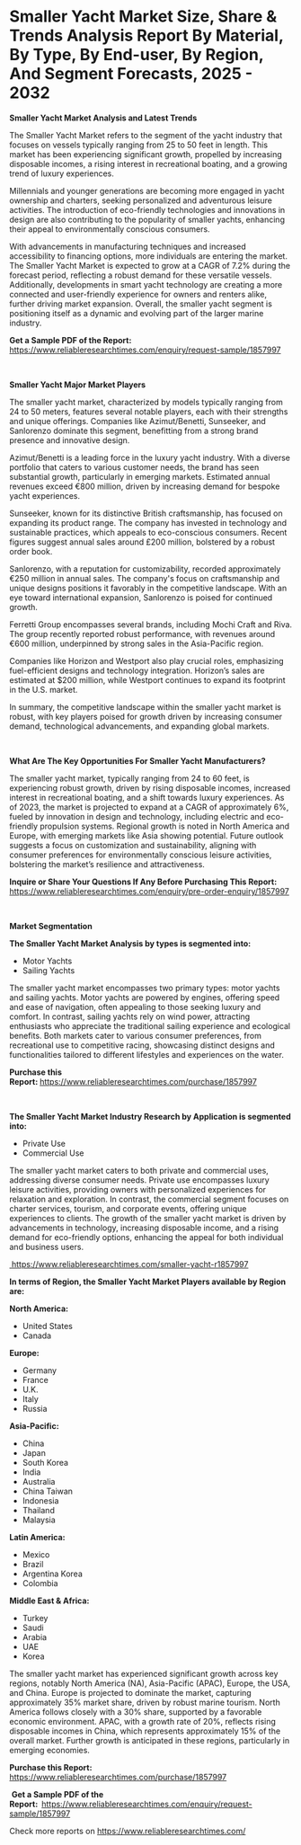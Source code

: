 <p><h1>Smaller Yacht Market Size, Share & Trends Analysis Report By Material, By Type, By End-user, By Region, And Segment Forecasts, 2025 - 2032</h1></p><p><strong>Smaller Yacht Market Analysis and Latest Trends</strong></p>
<p><p>The Smaller Yacht Market refers to the segment of the yacht industry that focuses on vessels typically ranging from 25 to 50 feet in length. This market has been experiencing significant growth, propelled by increasing disposable incomes, a rising interest in recreational boating, and a growing trend of luxury experiences. </p><p>Millennials and younger generations are becoming more engaged in yacht ownership and charters, seeking personalized and adventurous leisure activities. The introduction of eco-friendly technologies and innovations in design are also contributing to the popularity of smaller yachts, enhancing their appeal to environmentally conscious consumers. </p><p>With advancements in manufacturing techniques and increased accessibility to financing options, more individuals are entering the market. The Smaller Yacht Market is expected to grow at a CAGR of 7.2% during the forecast period, reflecting a robust demand for these versatile vessels. Additionally, developments in smart yacht technology are creating a more connected and user-friendly experience for owners and renters alike, further driving market expansion. Overall, the smaller yacht segment is positioning itself as a dynamic and evolving part of the larger marine industry.</p></p>
<p><strong>Get a Sample PDF of the Report:&nbsp;</strong> <a href="https://www.reliableresearchtimes.com/enquiry/request-sample/1857997?utm_campaign=1581&utm_medium=2&utm_source=Github&utm_content=ia&utm_term=30032025&utm_id=smaller-yacht">https://www.reliableresearchtimes.com/enquiry/request-sample/1857997</a></p>
<p>&nbsp;</p>
<p><strong>Smaller Yacht Major Market Players</strong></p>
<p><p>The smaller yacht market, characterized by models typically ranging from 24 to 50 meters, features several notable players, each with their strengths and unique offerings. Companies like Azimut/Benetti, Sunseeker, and Sanlorenzo dominate this segment, benefitting from a strong brand presence and innovative design.</p><p>Azimut/Benetti is a leading force in the luxury yacht industry. With a diverse portfolio that caters to various customer needs, the brand has seen substantial growth, particularly in emerging markets. Estimated annual revenues exceed €800 million, driven by increasing demand for bespoke yacht experiences.</p><p>Sunseeker, known for its distinctive British craftsmanship, has focused on expanding its product range. The company has invested in technology and sustainable practices, which appeals to eco-conscious consumers. Recent figures suggest annual sales around £200 million, bolstered by a robust order book.</p><p>Sanlorenzo, with a reputation for customizability, recorded approximately €250 million in annual sales. The company's focus on craftsmanship and unique designs positions it favorably in the competitive landscape. With an eye toward international expansion, Sanlorenzo is poised for continued growth.</p><p>Ferretti Group encompasses several brands, including Mochi Craft and Riva. The group recently reported robust performance, with revenues around €600 million, underpinned by strong sales in the Asia-Pacific region.</p><p>Companies like Horizon and Westport also play crucial roles, emphasizing fuel-efficient designs and technology integration. Horizon’s sales are estimated at $200 million, while Westport continues to expand its footprint in the U.S. market.</p><p>In summary, the competitive landscape within the smaller yacht market is robust, with key players poised for growth driven by increasing consumer demand, technological advancements, and expanding global markets.</p></p>
<p>&nbsp;</p>
<p><strong>What Are The Key Opportunities For Smaller Yacht Manufacturers?</strong></p>
<p><p>The smaller yacht market, typically ranging from 24 to 60 feet, is experiencing robust growth, driven by rising disposable incomes, increased interest in recreational boating, and a shift towards luxury experiences. As of 2023, the market is projected to expand at a CAGR of approximately 6%, fueled by innovation in design and technology, including electric and eco-friendly propulsion systems. Regional growth is noted in North America and Europe, with emerging markets like Asia showing potential. Future outlook suggests a focus on customization and sustainability, aligning with consumer preferences for environmentally conscious leisure activities, bolstering the market’s resilience and attractiveness.</p></p>
<p><strong>Inquire or Share Your Questions If Any Before Purchasing This Report:</strong> <a href="https://www.reliableresearchtimes.com/enquiry/pre-order-enquiry/1857997?utm_campaign=1581&utm_medium=2&utm_source=Github&utm_content=ia&utm_term=30032025&utm_id=smaller-yacht">https://www.reliableresearchtimes.com/enquiry/pre-order-enquiry/1857997</a></p>
<p>&nbsp;</p>
<p><strong>Market Segmentation</strong></p>
<p><strong>The Smaller Yacht Market Analysis by types is segmented into:</strong></p>
<p><ul><li>Motor Yachts</li><li>Sailing Yachts</li></ul></p>
<p><p>The smaller yacht market encompasses two primary types: motor yachts and sailing yachts. Motor yachts are powered by engines, offering speed and ease of navigation, often appealing to those seeking luxury and comfort. In contrast, sailing yachts rely on wind power, attracting enthusiasts who appreciate the traditional sailing experience and ecological benefits. Both markets cater to various consumer preferences, from recreational use to competitive racing, showcasing distinct designs and functionalities tailored to different lifestyles and experiences on the water.</p></p>
<p><strong>Purchase this Report:&nbsp;</strong><a href="https://www.reliableresearchtimes.com/purchase/1857997?utm_campaign=1581&utm_medium=2&utm_source=Github&utm_content=ia&utm_term=30032025&utm_id=smaller-yacht">https://www.reliableresearchtimes.com/purchase/1857997</a></p>
<p>&nbsp;</p>
<p><strong>The Smaller Yacht Market Industry Research by Application is segmented into:</strong></p>
<p><ul><li>Private Use</li><li>Commercial Use</li></ul></p>
<p><p>The smaller yacht market caters to both private and commercial uses, addressing diverse consumer needs. Private use encompasses luxury leisure activities, providing owners with personalized experiences for relaxation and exploration. In contrast, the commercial segment focuses on charter services, tourism, and corporate events, offering unique experiences to clients. The growth of the smaller yacht market is driven by advancements in technology, increasing disposable income, and a rising demand for eco-friendly options, enhancing the appeal for both individual and business users.</p></p>
<p><a href="https://www.reliableresearchtimes.com/smaller-yacht-r1857997?utm_campaign=1581&utm_medium=2&utm_source=Github&utm_content=ia&utm_term=30032025&utm_id=smaller-yacht">&nbsp;https://www.reliableresearchtimes.com/smaller-yacht-r1857997</a></p>
<p><strong>In terms of Region, the Smaller Yacht Market Players available by Region are:</strong></p>
<p>
    <p> <strong> North America: </strong>
        <ul>
            <li>United States</li>
            <li>Canada</li>
        </ul>
        </p> 
    <p> <strong> Europe: </strong>
        <ul>
            <li>Germany</li>
            <li>France</li>
            <li>U.K.</li>
            <li>Italy</li>
            <li>Russia</li>
        </ul>
        </p> 
    <p> <strong> Asia-Pacific: </strong>
        <ul>
            <li>China</li>
            <li>Japan</li>
            <li>South Korea</li>
            <li>India</li>
            <li>Australia</li>
            <li>China Taiwan</li>
            <li>Indonesia</li>
            <li>Thailand</li>
            <li>Malaysia</li>
        </ul>
        </p> 
    <p> <strong> Latin America: </strong>
        <ul>
            <li>Mexico</li>
            <li>Brazil</li>
            <li>Argentina Korea</li>
            <li>Colombia</li>
        </ul>
        </p> 
    <p> <strong> Middle East & Africa: </strong>
        <ul>
            <li>Turkey</li>
            <li>Saudi</li>
            <li>Arabia</li>
            <li>UAE</li>
            <li>Korea</li>
        </ul>
    </p>
    </p>
<p><p>The smaller yacht market has experienced significant growth across key regions, notably North America (NA), Asia-Pacific (APAC), Europe, the USA, and China. Europe is projected to dominate the market, capturing approximately 35% market share, driven by robust marine tourism. North America follows closely with a 30% share, supported by a favorable economic environment. APAC, with a growth rate of 20%, reflects rising disposable incomes in China, which represents approximately 15% of the overall market. Further growth is anticipated in these regions, particularly in emerging economies.</p></p>
<p><strong>Purchase this Report: </strong><a href="https://www.reliableresearchtimes.com/purchase/1857997?utm_campaign=1581&utm_medium=2&utm_source=Github&utm_content=ia&utm_term=30032025&utm_id=smaller-yacht">https://www.reliableresearchtimes.com/purchase/1857997</a></p>
<p>&nbsp;<strong>Get a Sample PDF of the Report:&nbsp;&nbsp;</strong><a href="https://www.reliableresearchtimes.com/enquiry/request-sample/1857997?utm_campaign=1581&utm_medium=2&utm_source=Github&utm_content=ia&utm_term=30032025&utm_id=smaller-yacht">https://www.reliableresearchtimes.com/enquiry/request-sample/1857997</a></p>
<p><strong></strong></p>
<p>Check more reports on <a href="https://www.reliableresearchtimes.com/?utm_campaign=1581&utm_medium=2&utm_source=Github&utm_content=ia&utm_term=30032025&utm_id=smaller-yacht">https://www.reliableresearchtimes.com/</a></p>